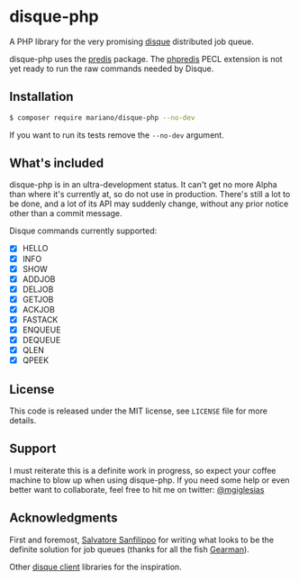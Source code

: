# disque-php

A PHP library for the very promising [disque](https://github.com/antirez/disque)
distributed job queue.

disque-php uses the [predis](https://github.com/nrk/predis) package. The [phpredis](https://github.com/phpredis/phpredis)
PECL extension is not yet ready to run the raw commands needed by Disque.

## Installation

```bash
$ composer require mariano/disque-php --no-dev
```

If you want to run its tests remove the `--no-dev` argument.

## What's included

disque-php is in an ultra-development status. It can't get no more Alpha than
where it's currently at, so do not use in production. There's still a lot to
be done, and a lot of its API may suddenly change, without any prior notice
other than a commit message.

Disque commands currently supported:

- [x] HELLO
- [x] INFO
- [x] SHOW
- [x] ADDJOB
- [x] DELJOB
- [x] GETJOB
- [x] ACKJOB
- [x] FASTACK
- [x] ENQUEUE
- [x] DEQUEUE
- [x] QLEN
- [x] QPEEK

## License

This code is released under the MIT license, see `LICENSE` file for more
details.

## Support

I must reiterate this is a definite work in progress, so expect your coffee
machine to blow up when using disque-php. If you need some help or even better
want to collaborate, feel free to hit me on twitter: 
[@mgiglesias](https://twitter.com/mgiglesias)

## Acknowledgments

First and foremost, [Salvatore Sanfilippo](https://twitter.com/antirez) for writing what looks to be the
definite solution for job queues (thanks for all the fish [Gearman](http://gearman.org/)).

Other [disque client](https://github.com/antirez/disque#client-libraries) 
libraries for the inspiration.
